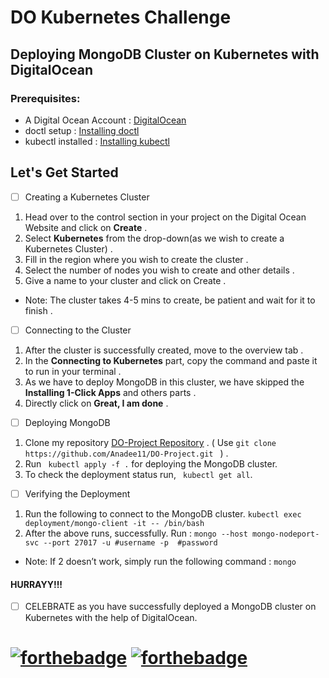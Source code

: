 # DO Kubernetes Challenge

## Deploying MongoDB Cluster on Kubernetes with DigitalOcean

### Prerequisites:
- A Digital Ocean Account : [DigitalOcean](https://www.digitalocean.com/)
- doctl setup : [Installing doctl](https://docs.digitalocean.com/reference/doctl/how-to/install/#step-1-install-doctl)
- kubectl installed : [Installing kubectl](https://kubernetes.io/docs/tasks/tools/install-kubectl/)

## Let's Get Started

- [ ] Creating a Kubernetes Cluster
1. Head over to the control section in your project on the Digital Ocean Website and click on **Create**  .
2. Select **Kubernetes** from the drop-down(as we wish to create a Kubernetes Cluster) .
3. Fill in the region where you wish to create the cluster .
4. Select the number of nodes you wish to create and other details .
5. Give a name to your cluster and click on Create .
- Note: The cluster takes 4-5 mins to create, be patient and wait for it to finish .

- [ ] Connecting to the Cluster
1. After the cluster is successfully created, move to the overview tab .
2. In the **Connecting to Kubernetes** part, copy the command and paste it to run in your terminal .
3. As we have to deploy MongoDB in this cluster, we have skipped the **Installing 1-Click Apps** and others parts .
4. Directly click on **Great, I am done** .

- [ ] Deploying MongoDB 
1. Clone my repository [DO-Project Repository](https://github.com/Anadee11/DO-Project) .
  ( Use `git clone https://github.com/Anadee11/DO-Project.git ` ) .
2. Run ` kubectl apply -f .` for deploying the MongoDB cluster.
3. To check the deployment status run, ` kubectl get all`.

- [ ] Verifying the Deployment
1. Run the following to connect to the MongoDB cluster.
        `kubectl exec deployment/mongo-client -it -- /bin/bash` 
2. After the above runs, successfully.  Run :
         ` mongo --host mongo-nodeport-svc --port 27017 -u #username -p  #password `

 - Note: If 2 doesn’t work, simply run the following command :
`mongo`

#### HURRAYY!!!
- [ ] CELEBRATE as you have successfully deployed a MongoDB cluster on Kubernetes with the help of DigitalOcean.
# [![forthebadge](https://forthebadge.com/images/badges/built-with-love.svg)](https://forthebadge.com) [![forthebadge](https://forthebadge.com/images/badges/built-by-developers.svg)](https://forthebadge.com)
